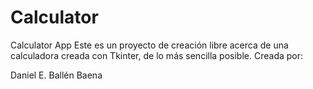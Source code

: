 # Calculator
Calculator App
Este es un proyecto de creación libre acerca de una calculadora creada con Tkinter, de lo más sencilla posible. 
Creada por:

Daniel E. Ballén Baena

[](Images/Calculadora%201.png)
[](Images/Calculadora%202.png)
